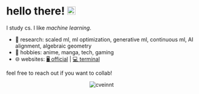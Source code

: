 <h1>hello there! <img src="https://media.giphy.com/media/hvRJCLFzcasrR4ia7z/giphy.gif" width="22"> </h1>

I study cs. I like <i>machine learning</i>.

- 🔭 research: scaled ml, ml optimization, generative ml, continuous ml, AI alignment, algebraic geometry
- 🌱 hobbies: anime, manga, tech, gaming
- 🌐 websites: [🖥️ official](https://sanjithkumar.tech) | [💻 terminal](https://sanjithkumarcli.vercel.app/) 
<!-- - 🤷‍♂️ [what's cveinnt?](https://wensenwu.com/cveinnt) -->

feel free to reach out if you want to collab!

<p align="center"> <img src="https://github-readme-stats.vercel.app/api?username=thesanjithkumar&count_private=true&include_all_commits=true&show_icons=true&theme=dracula" alt="cveinnt" />
